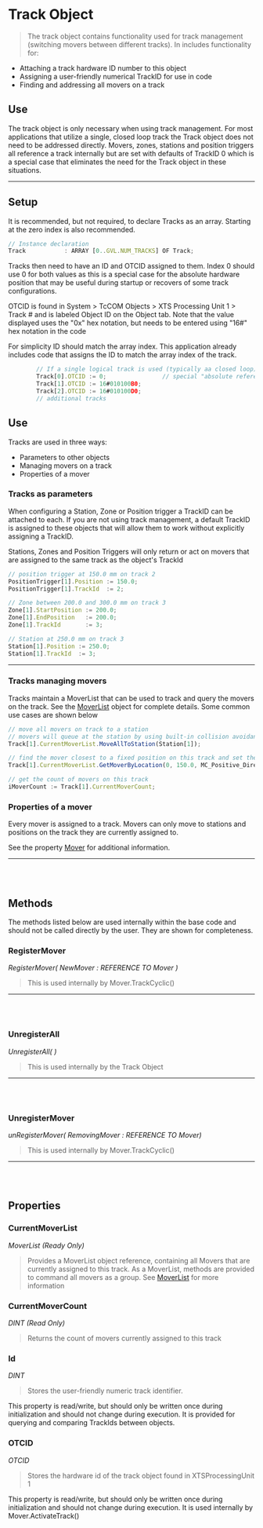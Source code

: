 # Track Object

> The track object contains functionality used for track management (switching movers between different tracks). In includes functionality for:

- Attaching a track hardware ID number to this object
- Assigning a user-friendly numerical TrackID for use in code
- Finding and addressing all movers on a track

## Use

The track object is only necessary when using track management. For most applications that utilize a single, closed loop track the Track object does not need to be addressed directly. Movers, zones, stations and position triggers all reference a track internally but are set with defaults of TrackID 0 which is a special case that eliminates the need for the Track object in these situations.

---

## Setup

It is recommended, but not required, to declare Tracks as an array. Starting at the zero index is also recommended.
```javascript
// Instance declaration
Track			: ARRAY [0..GVL.NUM_TRACKS] OF Track;

```
Tracks then need to have an ID and OTCID assigned to them. Index 0 should use 0 for both values as this is a special case for the absolute hardware position that may be useful during startup or recovers of some track configurations.

OTCID is found in System > TcCOM Objects > XTS Processing Unit 1 > Track # and is labeled Object ID on the Object tab. Note that the value displayed uses the "0x" hex notation, but needs to be entered using "16#" hex notation in the code

For simplicity ID should match the array index. This application already includes code that assigns the ID to match the array index of the track.


```javascript
		// If a single logical track is used (typically aa closed loop) then tracks to not need to be initialized
		Track[0].OTCID := 0;				// special "absolute reference" case for a single closed loop
		Track[1].OTCID := 16#010100B0;
		Track[2].OTCID := 16#010100D0;
		// additional tracks

```
## Use

Tracks are used in three ways:

- Parameters to other objects
- Managing movers on a track
- Properties of a mover

### Tracks as parameters

When configuring a Station, Zone or Position trigger a TrackID can be attached to each. If you are not using track management, a default TrackID is assigned to these objects that will allow them to work without explicitly assigning a TrackID.

Stations, Zones and Position Triggers will only return or act on movers that are assigned to the same track as the object's TrackId

```javascript
// position trigger at 150.0 mm on track 2
PositionTrigger[1].Position := 150.0;
PositionTrigger[1].TrackId  := 2;

// Zone between 200.0 and 300.0 mm on track 3
Zone[1].StartPosition := 200.0;
Zone[1].EndPosition   := 200.0;
Zone[1].TrackId       := 3;

// Station at 250.0 mm on track 3
Station[1].Position := 250.0;
Station[1].TrackId  := 3;
```
---

### Tracks managing movers

Tracks maintain a MoverList that can be used to track and query the movers on the track. See the [MoverList](MoverList.md) object for complete details. Some common use cases are shown below

```javascript
// move all movers on track to a station
// movers will queue at the station by using built-in collision avoidance
Track[1].CurrentMoverList.MoveAllToStation(Station[1]);

// find the mover closest to a fixed position on this track and set the velocity
Track[1].CurrentMoverList.GetMoverByLocation(0, 150.0, MC_Positive_Direction).SetVelocity(500.0);

// get the count of movers on this track
iMoverCount := Track[1].CurrentMoverCount;
```

### Properties of a mover

Every mover is assigned to a track. Movers can only move to stations and positions on the track they are currently assigned to.

See the property [Mover](Mover.md) for additional information.

---
<br>
<br>

## Methods

The methods listed below are used internally within the base code and should not be called directly by the user. They are shown for completeness.


### RegisterMover

*RegisterMover( NewMover : REFERENCE TO Mover )*

> This is used internally by Mover.TrackCyclic()

---
<br>
<br>


### UnregisterAll

*UnregisterAll( )*

> This is used internally by the Track Object

---
<br>
<br>


### UnregisterMover

*unRegisterMover( RemovingMover : REFERENCE TO Mover)*

> This is used internally by Mover.TrackCyclic()

---
<br>
<br>

## Properties

### CurrentMoverList

*MoverList (Ready Only)*

> Provides a MoverList object reference, containing all Movers that are currently assigned to this track. As a MoverList, methods are provided to command all movers as a group. See [MoverList](MoverList.md) for more information

### CurrentMoverCount

*DINT (Read Only)*

> Returns the count of movers currently assigned to this track

### Id

*DINT*

> Stores the user-friendly numeric track identifier.

This property is read/write, but should only be written once during initialization and should not change during execution. It is provided for querying and comparing TrackIds between objects.

### OTCID

*OTCID*

> Stores the hardware id of the track object found in XTSProcessingUnit 1

This property is read/write, but should only be written once during initialization and should not change during execution. It is used internally by Mover.ActivateTrack()
